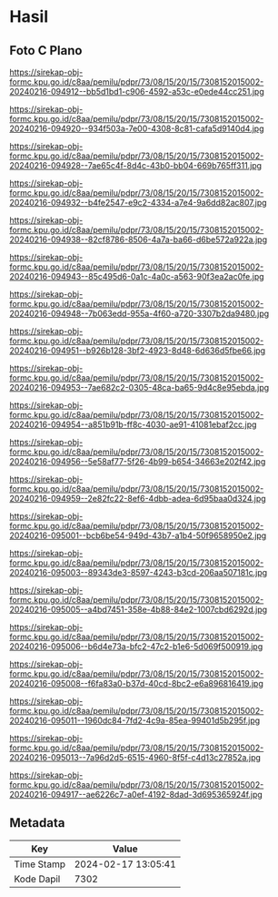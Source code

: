 # Hasil

## Foto C Plano

https://sirekap-obj-formc.kpu.go.id/c8aa/pemilu/pdpr/73/08/15/20/15/7308152015002-20240216-094912--bb5d1bd1-c906-4592-a53c-e0ede44cc251.jpg

https://sirekap-obj-formc.kpu.go.id/c8aa/pemilu/pdpr/73/08/15/20/15/7308152015002-20240216-094920--934f503a-7e00-4308-8c81-cafa5d9140d4.jpg

https://sirekap-obj-formc.kpu.go.id/c8aa/pemilu/pdpr/73/08/15/20/15/7308152015002-20240216-094928--7ae65c4f-8d4c-43b0-bb04-669b765ff311.jpg

https://sirekap-obj-formc.kpu.go.id/c8aa/pemilu/pdpr/73/08/15/20/15/7308152015002-20240216-094932--b4fe2547-e9c2-4334-a7e4-9a6dd82ac807.jpg

https://sirekap-obj-formc.kpu.go.id/c8aa/pemilu/pdpr/73/08/15/20/15/7308152015002-20240216-094938--82cf8786-8506-4a7a-ba66-d6be572a922a.jpg

https://sirekap-obj-formc.kpu.go.id/c8aa/pemilu/pdpr/73/08/15/20/15/7308152015002-20240216-094943--85c495d6-0a1c-4a0c-a563-90f3ea2ac0fe.jpg

https://sirekap-obj-formc.kpu.go.id/c8aa/pemilu/pdpr/73/08/15/20/15/7308152015002-20240216-094948--7b063edd-955a-4f60-a720-3307b2da9480.jpg

https://sirekap-obj-formc.kpu.go.id/c8aa/pemilu/pdpr/73/08/15/20/15/7308152015002-20240216-094951--b926b128-3bf2-4923-8d48-6d636d5fbe66.jpg

https://sirekap-obj-formc.kpu.go.id/c8aa/pemilu/pdpr/73/08/15/20/15/7308152015002-20240216-094953--7ae682c2-0305-48ca-ba65-9d4c8e95ebda.jpg

https://sirekap-obj-formc.kpu.go.id/c8aa/pemilu/pdpr/73/08/15/20/15/7308152015002-20240216-094954--a851b91b-ff8c-4030-ae91-41081ebaf2cc.jpg

https://sirekap-obj-formc.kpu.go.id/c8aa/pemilu/pdpr/73/08/15/20/15/7308152015002-20240216-094956--5e58af77-5f26-4b99-b654-34663e202f42.jpg

https://sirekap-obj-formc.kpu.go.id/c8aa/pemilu/pdpr/73/08/15/20/15/7308152015002-20240216-094959--2e82fc22-8ef6-4dbb-adea-6d95baa0d324.jpg

https://sirekap-obj-formc.kpu.go.id/c8aa/pemilu/pdpr/73/08/15/20/15/7308152015002-20240216-095001--bcb6be54-949d-43b7-a1b4-50f9658950e2.jpg

https://sirekap-obj-formc.kpu.go.id/c8aa/pemilu/pdpr/73/08/15/20/15/7308152015002-20240216-095003--89343de3-8597-4243-b3cd-206aa507181c.jpg

https://sirekap-obj-formc.kpu.go.id/c8aa/pemilu/pdpr/73/08/15/20/15/7308152015002-20240216-095005--a4bd7451-358e-4b88-84e2-1007cbd6292d.jpg

https://sirekap-obj-formc.kpu.go.id/c8aa/pemilu/pdpr/73/08/15/20/15/7308152015002-20240216-095006--b6d4e73a-bfc2-47c2-b1e6-5d069f500919.jpg

https://sirekap-obj-formc.kpu.go.id/c8aa/pemilu/pdpr/73/08/15/20/15/7308152015002-20240216-095008--f6fa83a0-b37d-40cd-8bc2-e6a896816419.jpg

https://sirekap-obj-formc.kpu.go.id/c8aa/pemilu/pdpr/73/08/15/20/15/7308152015002-20240216-095011--1960dc84-7fd2-4c9a-85ea-99401d5b295f.jpg

https://sirekap-obj-formc.kpu.go.id/c8aa/pemilu/pdpr/73/08/15/20/15/7308152015002-20240216-095013--7a96d2d5-6515-4960-8f5f-c4d13c27852a.jpg

https://sirekap-obj-formc.kpu.go.id/c8aa/pemilu/pdpr/73/08/15/20/15/7308152015002-20240216-094917--ae6226c7-a0ef-4192-8dad-3d695365924f.jpg


## Metadata

| Key        | Value               |
| ---------- | ------------------- |
| Time Stamp | 2024-02-17 13:05:41 |
| Kode Dapil | 7302                |



